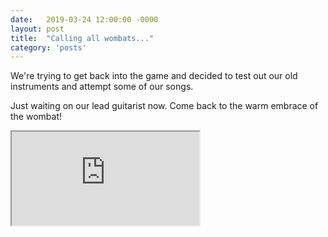 ```yaml
---
date:   2019-03-24 12:00:00 -0000
layout: post
title:  "Calling all wombats..."
category: 'posts'
---
```

We're trying to get back into the game and decided to test out our old instruments and attempt some of our songs.

Just waiting on our lead guitarist now. Come back to the warm embrace of the wombat!

<iframe src="https://www.youtube.com/embed/deR-s2gGDdU?rel=0" allowfullscreen="allowfullscreen"></iframe>
